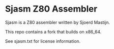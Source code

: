 # Sjasm Z80 Assembler

Sjasm is a Z80 assembler written by Sjoerd Mastijn.

This repo contains a fork that builds on x86_64.

See sjasm.txt for license information.

